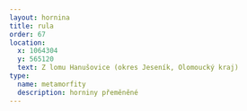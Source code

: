 ```yaml
---
layout: hornina
title: rula
order: 67
location:
  x: 1064304
  y: 565120
  text: Z lomu Hanušovice (okres Jeseník, Olomoucký kraj)
type:
  name: metamorfity
  description: horniny přeměněné
---
```


